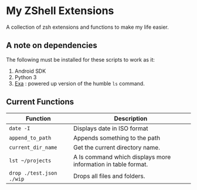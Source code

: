 # My ZShell Extensions

A collection of zsh extensions and functions to make my life easier.

## A note on dependencies

The following must be installed for these scripts to work as it:

1. Android SDK
2. Python 3
3. [Exa](https://github.com/ogham/exa)  : powered up version of the humble `ls` command.

## Current Functions

| Function                 | Description                                                   |
| ------------------------ | ------------------------------------------------------------- |
| `date -I`                | Displays date in ISO format                                   |
| `append_to_path`         | Appends something to the path                                 |
| `current_dir_name`       | Get the current directory name.                               |
| `lst ~/projects`         | A ls command which displays more information in table format. |
| `drop ./test.json ./wip` | Drops all files and folders.                                  |
